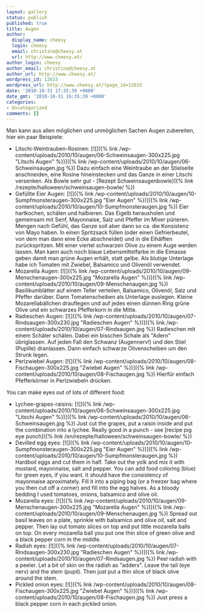 ```yaml
---
layout: gallery
status: publish
published: true
title: Augen
author:
  display_name: cheesy
  login: cheesy
  email: christine@cheesy.at
  url: http://www.cheesy.at/
author_login: cheesy
author_email: christine@cheesy.at
author_url: http://www.cheesy.at/
wordpress_id: 12633
wordpress_url: http://www.cheesy.at/?page_id=12633
date: '2010-10-31 17:35:39 +0000'
date_gmt: '2010-10-31 16:35:39 +0000'
categories:
- Uncategorized
comments: []
---
```

<!--:de-->Man kann aus allen möglichen und unmöglichen Sachen Augen zubereiten, hier ein paar Beispiele:
- Litschi-Weintrauben-Rosinen:
[![]({% link /wp-content/uploads/2010/10/augen/06-Schweinsaugen-300x225.jpg "Litschi Augen" %})]({% link /wp-content/uploads/2010/10/augen/06-Schweinsaugen.jpg %})
Dazu einfach eine Weintraube an der Stielseite anschneiden, eine Rosine hineinstecken und das Ganze in einer Litschi versenken. Als Bowle sehr gut - [Rezept Schweinsaugenbowle]({% link /rezepte/halloween/schweinsaugen-bowle/ %})
- Gefüllte Eier Augen:
[![]({% link /wp-content/uploads/2010/10/augen/10-Sumpfmonsteraugen-300x225.jpg "Eier Augen" %})]({% link /wp-content/uploads/2010/10/augen/10-Sumpfmonsteraugen.jpg %})
Eier hartkochen, schälen und halbieren. Das Eigelb herausholen und gemeinsam mit Senf, Mayonnaise, Salz und Pfeffer im Mixer pürieren. Mengen nach Gefühl, das Ganze soll aber dann so ca. die Konsistenz von Mayo haben. In einen Spritzsack füllen (oder einen Gefrierbeutel, von dem man dann eine Ecke abschneidet) und in die Eihälften zurückspritzen. Mit einer viertel schwarzen Olive zu einem Auge werden lassen. Man kann auch noch blaue Lebensmittelfarbe in die Eimasse geben damit man grüne Augen erhält, statt gelbe. Als blutige Unterlage habe ich Tomaten mit Zwiebel, Balsamico und Olivenöl verwendet.
- Mozarella Augen:
[![]({% link /wp-content/uploads/2010/10/augen/09-Menschenaugen-300x225.jpg "Mozarella Augen" %})]({% link /wp-content/uploads/2010/10/augen/09-Menschenaugen.jpg %})
Basilikumblätter auf einem Teller verteilen, Balsamico, Olivenöl, Salz und Pfeffer darüber. Dann Tomatenscheiben als Unterlage auslegen. Kleine Mozarellabällchen drauflegen und auf jedes einen dünnen Ring grüne Olive und ein schwarzes Pfefferkorn in die Mitte.
- Radieschen Augen:
[![]({% link /wp-content/uploads/2010/10/augen/07-Rindsaugen-300x230.jpg "Radieschen Augen" %})]({% link /wp-content/uploads/2010/10/augen/07-Rindsaugen.jpg %})
Radieschen mit einem Schäler schälen. Dabei ein bisschen Schale als "Adern" übriglassen. Auf jeden Fall den Schwanz (Augennerv!) und den Stiel (Pupille) dranlassen. Dann einfach schwarze Olivenscheiben um den Strunk legen.
- Perlzwiebel Augen:
[![]({% link /wp-content/uploads/2010/10/augen/08-Fischaugen-300x225.jpg "Zwiebel Augen" %})]({% link /wp-content/uploads/2010/10/augen/08-Fischaugen.jpg %})
Hierfür einfach Pfefferkörner in Perlzwiebeln drücken.
<!--:--><!--:en-->You can make eyes out of lots of different food:
- Lychee-grapes-raisins:
[![]({% link /wp-content/uploads/2010/10/augen/06-Schweinsaugen-300x225.jpg "Litschi Augen" %})]({% link /wp-content/uploads/2010/10/augen/06-Schweinsaugen.jpg %})
Just cut the grapes, put a raisin inside and put the combination into a lychee. Really good in a punch - see [recipe pig eye punch]({% link /en/rezepte/halloween/schweinsaugen-bowle/ %})
- Devilled egg eyes:
[![]({% link /wp-content/uploads/2010/10/augen/10-Sumpfmonsteraugen-300x225.jpg "Eier Augen" %})]({% link /wp-content/uploads/2010/10/augen/10-Sumpfmonsteraugen.jpg %})
Hardboil eggs and cut them in half. Take out the yolk and mix it with mustard, mayonnaise, salt and pepper. You can add food coloring (blue) for green eyes, if you want. It should have the consistency of mayonnaise aproximately. Fill it into a piping bag (or a freezer bag where you then cut off a corner) and fill into the egg halves. As a bloody bedding I used tomatoes, onions, balsamico and olive oil.
- Mozarella eyes:
[![]({% link /wp-content/uploads/2010/10/augen/09-Menschenaugen-300x225.jpg "Mozarella Augen" %})]({% link /wp-content/uploads/2010/10/augen/09-Menschenaugen.jpg %})
Spread out basil leaves on a plate, sprinkle with balsamico and olive oil, salt and pepper. Then lay out tomato slices on top and put little mozarella balls on top. On every mozarella ball you put one thin slice of green olive and a black pepper corn in the middle.
- Radish eyes:
[![]({% link /wp-content/uploads/2010/10/augen/07-Rindsaugen-300x230.jpg "Radieschen Augen" %})]({% link /wp-content/uploads/2010/10/augen/07-Rindsaugen.jpg %})
Peel radish with a peeler. Let a bit of skin on the radish as "adders". Leave the tail (eye nerv) and the stem (pupil). Then just put a thin slice of black olive around the stem.
- Pickled onion eyes:
[![]({% link /wp-content/uploads/2010/10/augen/08-Fischaugen-300x225.jpg "Zwiebel Augen" %})]({% link /wp-content/uploads/2010/10/augen/08-Fischaugen.jpg %})
Just press a black pepper corn in each pickled onion.
<!--:-->
